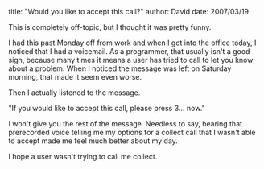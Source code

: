 
title: "Would you like to accept this call?"
author: David
date: 2007/03/19

<p>This is completely off-topic, but I thought it was pretty funny.</p> <p>I had this past Monday off from work and when I got into the office today, I noticed that I had a voicemail. As a programmer, that usually isn't a good sign, because many times it means a user has tried to call to let you know about a problem. When I noticed the message was left on Saturday morning, that made it seem even worse.</p> <p>Then I actually listened to the message.</p> <p>"If you would like to accept this call, please press 3... now."</p> <p>I won't give you the rest of the message. Needless to say, hearing that prerecorded voice telling me my options for a collect call that I wasn't able to accept made me feel much better about my day.</p> <p>I hope a user wasn't trying to call me collect.</p>
